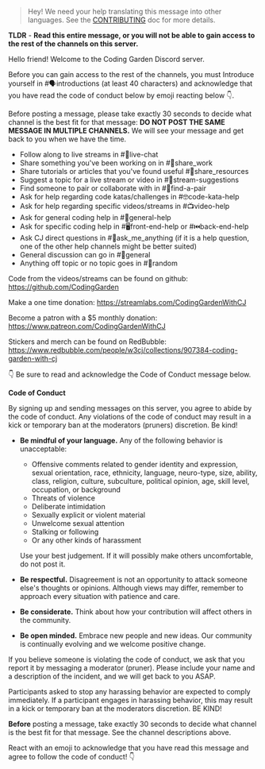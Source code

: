 >Hey! We need your help translating this message into other languages. See the [CONTRIBUTING](./CONTRIBUTING.md) doc for more details.

**TLDR** - **Read this entire message, or you will not be able to gain access to the rest of the channels on this server.**

Hello friend! Welcome to the Coding Garden Discord server.

Before you can gain access to the rest of the channels, you must Introduce yourself in #🗣introductions (at least 40 characters) and acknowledge that you have read the code of conduct below by emoji reacting below :point_down:.

Before posting a message, please take exactly 30 seconds to decide what channel is the best fit for that message:
**DO NOT POST THE SAME MESSAGE IN MULTIPLE CHANNELS.** We will see your message and get back to you when we have the time.

* Follow along to live streams in #🔴live-chat 
* Share something you've been working on in #🎨share_work 
* Share tutorials or articles that you've found useful #📖share_resources 
* Suggest a topic for a live stream or video in #💭stream-suggestions 
* Find someone to pair or collaborate with in #👫find-a-pair 
* Ask for help regarding code katas/challenges in #🤓code-kata-help 
* Ask for help regarding specific videos/streams in #📺video-help 
* Ask for general coding help in #🌈general-help 
* Ask for specific coding help in #🖥front-end-help or #⏮back-end-help 
* Ask CJ direct questions in #🤔ask_me_anything (if it is a help question, one of the other help channels might be better suited)
* General discussion can go in #💬general  
* Anything off topic or no topic goes in #🎲random 

Code from the videos/streams can be found on github: <https://github.com/CodingGarden>

Make a one time donation: <https://streamlabs.com/CodingGardenWithCJ>

Become a patron with a $5 monthly donation: <https://www.patreon.com/CodingGardenWithCJ>

Stickers and merch can be found on RedBubble: <https://www.redbubble.com/people/w3cj/collections/907384-coding-garden-with-cj>

:point_down:  Be sure to read and acknowledge the Code of Conduct message below.

**Code of Conduct**

By signing up and sending messages on this server, you agree to abide by the code of conduct. Any violations of the code of conduct may result in a kick or temporary ban at the moderators (pruners) discretion. Be kind!

* **Be mindful of your language.** Any of the following behavior is unacceptable: 
  * Offensive comments related to gender identity and expression, sexual orientation, race, ethnicity, language, neuro-type, size, ability, class, religion, culture, subculture, political opinion, age, skill level, occupation, or background
  * Threats of violence
  * Deliberate intimidation
  * Sexually explicit or violent material
  * Unwelcome sexual attention
  * Stalking or following
  * Or any other kinds of harassment

  Use your best judgement. If it will possibly make others uncomfortable, do not post it.

* **Be respectful.** Disagreement is not an opportunity to attack someone else's thoughts or opinions. Although views may differ, remember to approach every situation with patience and care. 
* **Be considerate.** Think about how your contribution will affect others in the community. 
* **Be open minded.** Embrace new people and new ideas. Our community is continually evolving and we welcome positive change.

If you believe someone is violating the code of conduct, we ask that you report it by messaging a moderator (pruner). Please include your name and a description of the incident, and we will get back to you ASAP.

Participants asked to stop any harassing behavior are expected to comply immediately. If a participant engages in harassing behavior, this may result in a kick or temporary ban at the moderators discretion. BE KIND!

**Before** posting a message, take exactly 30 seconds to decide what channel is the best fit for that message. See the channel descriptions above.

React with an emoji to acknowledge that you have read this message and agree to follow the code of conduct! :point_down: